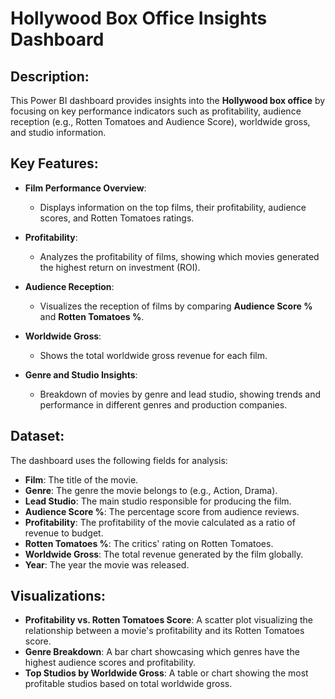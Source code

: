 # Hollywood Box Office Insights Dashboard

## Description:
This Power BI dashboard provides insights into the **Hollywood box office** by focusing on key performance indicators such as profitability, audience reception (e.g., Rotten Tomatoes and Audience Score), worldwide gross, and studio information.

## Key Features:

- **Film Performance Overview**:
  - Displays information on the top films, their profitability, audience scores, and Rotten Tomatoes ratings.
  
- **Profitability**:
  - Analyzes the profitability of films, showing which movies generated the highest return on investment (ROI).

- **Audience Reception**:
  - Visualizes the reception of films by comparing **Audience Score %** and **Rotten Tomatoes %**.

- **Worldwide Gross**:
  - Shows the total worldwide gross revenue for each film.

- **Genre and Studio Insights**:
  - Breakdown of movies by genre and lead studio, showing trends and performance in different genres and production companies.

## Dataset:
The dashboard uses the following fields for analysis:
- **Film**: The title of the movie.
- **Genre**: The genre the movie belongs to (e.g., Action, Drama).
- **Lead Studio**: The main studio responsible for producing the film.
- **Audience Score %**: The percentage score from audience reviews.
- **Profitability**: The profitability of the movie calculated as a ratio of revenue to budget.
- **Rotten Tomatoes %**: The critics' rating on Rotten Tomatoes.
- **Worldwide Gross**: The total revenue generated by the film globally.
- **Year**: The year the movie was released.

## Visualizations:
- **Profitability vs. Rotten Tomatoes Score**: A scatter plot visualizing the relationship between a movie's profitability and its Rotten Tomatoes score.
- **Genre Breakdown**: A bar chart showcasing which genres have the highest audience scores and profitability.
- **Top Studios by Worldwide Gross**: A table or chart showing the most profitable studios based on total worldwide gross.

